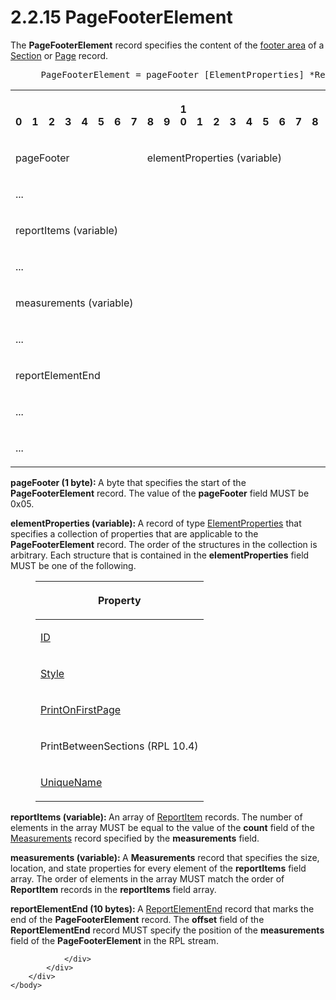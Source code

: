 <html dir="LTR" xmlns:mshelp="http://msdn.microsoft.com/mshelp" xmlns:ddue="http://ddue.schemas.microsoft.com/authoring/2003/5" xmlns:xlink="http://www.w3.org/1999/xlink" xmlns:tool="http://www.microsoft.com/tooltip">
    <head>
        <meta http-equiv="Content-Type" content="text/html; CHARSET=utf-8"></meta>
        <meta name="save" content="history"></meta>
        <title>2.2.15 PageFooterElement</title>
        <xml>
            <mshelp:toctitle title="2.2.15 PageFooterElement"></mshelp:toctitle>
            <mshelp:rltitle title="[MS-RPL]: PageFooterElement"></mshelp:rltitle>
            <mshelp:keyword index="A" term="c6b17d7f-d30f-475d-9839-ff97d9d7d69a"></mshelp:keyword>
            <mshelp:attr name="DCSext.ContentType" value="open specification"></mshelp:attr>
            <mshelp:attr name="AssetID" value="c6b17d7f-d30f-475d-9839-ff97d9d7d69a"></mshelp:attr>
            <mshelp:attr name="TopicType" value="kbRef"></mshelp:attr>
            <mshelp:attr name="DCSext.Title" value="[MS-RPL]: PageFooterElement" />
        </xml>
    </head>
    <body>
        <div id="header">
            <h1 class="heading">2.2.15 PageFooterElement</h1>
        </div>
        <div id="mainSection">
            <div id="mainBody">
                <div id="allHistory" class="saveHistory"></div>
                <div id="sectionSection0" class="section" name="collapseableSection">
                    

<p>The <b>PageFooterElement</b> record specifies the content of
the <a href="75ae48f7-746b-4b41-919c-6699fa28b3ef.htm#gt_d81590ae-1ae4-4d08-9752-093dcb419410">footer area</a> of a <a href="f18f7992-cdb6-4d26-8b6d-dd3977d80ad5.htm">Section</a> or <a href="7675024f-e8f7-4bc1-a889-5ca00ffd8782.htm">Page</a> record.           </p>

<dl>
<dd>
<div><pre> PageFooterElement = pageFooter [ElementProperties] *ReportItems Measurements ReportElementEnd
</pre></div>
</dd></dl>

<table>
 <tr>
  <th><p><br>0</p></th>
  <th><p><br>1</p></th>
  <th><p><br>2</p></th>
  <th><p><br>3</p></th>
  <th><p><br>4</p></th>
  <th><p><br>5</p></th>
  <th><p><br>6</p></th>
  <th><p><br>7</p></th>
  <th><p><br>8</p></th>
  <th><p><br>9</p></th>
  <th><p>1<br>0</p></th>
  <th><p><br>1</p></th>
  <th><p><br>2</p></th>
  <th><p><br>3</p></th>
  <th><p><br>4</p></th>
  <th><p><br>5</p></th>
  <th><p><br>6</p></th>
  <th><p><br>7</p></th>
  <th><p><br>8</p></th>
  <th><p><br>9</p></th>
  <th><p>2<br>0</p></th>
  <th><p><br>1</p></th>
  <th><p><br>2</p></th>
  <th><p><br>3</p></th>
  <th><p><br>4</p></th>
  <th><p><br>5</p></th>
  <th><p><br>6</p></th>
  <th><p><br>7</p></th>
  <th><p><br>8</p></th>
  <th><p><br>9</p></th>
  <th><p>3<br>0</p></th>
  <th><p><br>1</p></th>
 </tr>
 <tr>
  <td colspan="8">
  <p>pageFooter</p>
  </td>
  <td colspan="24">
  <p>elementProperties
  (variable)</p>
  </td>
 </tr>
 <tr>
  <td colspan="32">
  <p>...</p>
  </td>
 </tr>
 <tr>
  <td colspan="32">
  <p>reportItems
  (variable)</p>
  </td>
 </tr>
 <tr>
  <td colspan="32">
  <p>...</p>
  </td>
 </tr>
 <tr>
  <td colspan="32">
  <p>measurements
  (variable)</p>
  </td>
 </tr>
 <tr>
  <td colspan="32">
  <p>...</p>
  </td>
 </tr>
 <tr>
  <td colspan="32">
  <p>reportElementEnd</p>
  </td>
 </tr>
 <tr>
  <td colspan="32">
  <p>...</p>
  </td>
 </tr>
 <tr>
  <td colspan="16">
  <p>...</p>
  </td>
  
 </tr>
</table>

<p><b>pageFooter (1 byte): </b>A byte that specifies the
start of the <b>PageFooterElement</b> record. The value of the <b>pageFooter</b>
field MUST be 0x05.</p>

<p><b>elementProperties (variable): </b>A record of type
<a href="d7f6cef2-01c6-4562-a4a0-5f205d79963e.htm">ElementProperties</a> that
specifies a collection of properties that are applicable to the <b>PageFooterElement</b>
record. The order of the structures in the collection is arbitrary. Each
structure that is contained in the <b>elementProperties</b> field MUST be one
of the following.</p>

<dl>
<dd>
<table>
 <thead>
  <tr>
   <th>
   <p>Property</p>
   </th>
  </tr>
 </thead>
 <tr>
  <td>
  <p><a href="cefdcebd-7703-4ba3-a8f1-ba3681283bf7.htm">ID</a></p>
  </td>
 </tr>
 <tr>
  <td>
  <p><a href="04bf25a1-2f43-4acf-b9eb-b9fa2dc45202.htm">Style</a></p>
  </td>
 </tr>
 <tr>
  <td>
  <p><a href="c5ff73cb-c92e-4cd0-a3cc-32f7e76a2471.htm">PrintOnFirstPage</a></p>
  </td>
 </tr>
 <tr>
  <td>
  <p>PrintBetweenSections (RPL 10.4)</p>
  </td>
 </tr>
 <tr>
  <td>
  <p><a href="b754f19b-363f-4318-9d61-6daef05397ea.htm">UniqueName</a></p>
  </td>
 </tr>
</table>
</dd></dl>

<p><b>reportItems (variable): </b>An array of <a href="422387f7-880f-4d86-9e88-2a5d2e8f191e.htm">ReportItem</a> records. The
number of elements in the array MUST be equal to the value of the <b>count</b>
field of the <a href="5c5210d9-a82b-4040-8e79-800e2ee51b52.htm">Measurements</a>
record specified by the <b>measurements</b> field.</p>

<p><b>measurements (variable): </b>A <b>Measurements</b>
record that specifies the size, location, and state properties for every
element of the <b>reportItems</b> field array. The order of elements in the
array MUST match the order of <b>ReportItem</b> records in the <b>reportItems</b>
field array.</p>

<p><b>reportElementEnd (10 bytes): </b>A <a href="75f1a870-2f17-4806-b286-e67c7239e103.htm">ReportElementEnd</a> record
that marks the end of the <b>PageFooterElement</b> record. The <b>offset</b>
field of the <b>ReportElementEnd</b> record MUST specify the position of the <b>measurements</b>
field of the <b>PageFooterElement</b> in the RPL stream.</p>


                </div>
            </div>
        </div>
    </body>
</html>